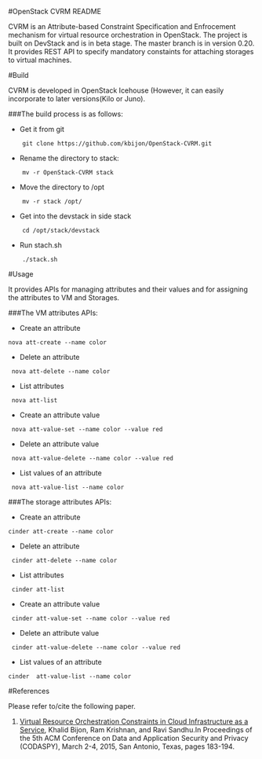 #OpenStack CVRM README

CVRM is an Attribute-based Constraint Specification and Enfrocement mechanism for virtual resource orchestration in OpenStack. 
The project is built on DevStack and is in beta stage. The master branch is in version 0.20. It provides  REST API  to specify mandatory constaints for attaching storages to virtual machines. 

#Build

CVRM is developed in OpenStack Icehouse (However, it can easily incorporate to later versions(Kilo or Juno).

###The build process is as follows:
* Get it from git

```
    git clone https://github.com/kbijon/OpenStack-CVRM.git
```
* Rename the directory to stack:
```
    mv -r OpenStack-CVRM stack
```

*  Move the directory to /opt
```
    mv -r stack /opt/
```
*  Get into the devstack  in side stack
```
    cd /opt/stack/devstack
```
*  Run stach.sh 
```
    ./stack.sh
```

#Usage

It provides APIs for managing  attributes and  their values and for assigning the attributes to VM and Storages.

###The VM attributes APIs:

*  Create an attribute

``` 
nova att-create --name color
```

*  Delete an attribute

```
 nova att-delete --name color
```


*  List attributes

```
 nova att-list 
```

*  Create an attribute value

```
 nova att-value-set --name color --value red
```   

*  Delete an attribute value

```
 nova att-value-delete --name color --value red
```
 
*  List values of an attribute

```
 nova att-value-list --name color
```

###The storage attributes APIs:

*  Create an attribute

``` 
cinder att-create --name color
```

*  Delete an attribute

```
 cinder att-delete --name color
```


*  List attributes

```
 cinder att-list 
```

*  Create an attribute value

```
 cinder att-value-set --name color --value red
```   

*  Delete an attribute value

```
 cinder att-value-delete --name color --value red
```
 
*  List values of an attribute

```
cinder  att-value-list --name color
```

#References

Please refer to/cite the following paper.

1. [Virtual Resource Orchestration Constraints in Cloud Infrastructure as a Service](http://profsandhu.com/confrnc/misconf/p183-bijon.pdf), Khalid Bijon, Ram Krishnan, and Ravi Sandhu.In Proceedings of the 5th ACM Conference on Data and Application Security and Privacy (CODASPY), March 2-4, 2015, San Antonio, Texas, pages 183-194.
